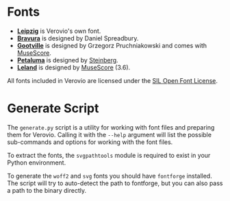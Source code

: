 # Fonts

*   **[Leipzig](https://github.com/rism-digital/leipzig)** is Verovio's own font. 
*   **[Bravura](https://github.com/steinbergmedia/bravura)** is designed by Daniel Spreadbury. 
*   **[Gootville](https://github.com/musescore/MuseScore/tree/master/fonts/gootville)** is designed by Grzegorz Pruchniakowski and comes with [MuseScore](https://musescore.org/).
*   **[Petaluma](https://github.com/steinbergmedia/petaluma)** is designed by [Steinberg](https://www.steinberg.net/).
*   **[Leland](https://github.com/MuseScoreFonts/Leland)** is designed by [MuseScore](https://musescore.org/) (3.6).

All fonts included in Verovio are licensed under the [SIL Open Font License](http://scripts.sil.org/cms/scripts/page.php?item_id=OFL).

# Generate Script

The `generate.py` script is a utility for working with font files and preparing them for Verovio. Calling it with the
`--help` argument will list the possible sub-commands and options for working with the font files.

To extract the fonts, the `svgpathtools` module is required to exist in your Python environment.

To generate the `woff2` and `svg` fonts you should have `fontforge` installed. The script will try to auto-detect the
path to fontforge, but you can also pass a path to the binary directly.
